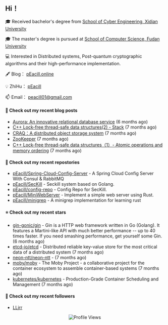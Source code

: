 ## Hi！   

🎓 Received bachelor's degree from [School of Cyber Engineering, Xidian University](https://ce.xidian.edu.cn/)

🎓 The master's degree is pursued at [School of Computer Science, Fudan University](https://cs.fudan.edu.cn/)

💻 Interested in Distributed systems, Post-quantum cryptographic algorithms and their high-performance implementation.

🖋 Blog： [pEacill.online](https://peacill.online/)

💡 ZhiHu： [pEacill](https://www.zhihu.com/people/mimanchi-61-67)

📫 Email： [peacill01@gmail.com](mailto:peacill01@gmail.com)

#### 📜 Check out my recent blog posts

- [Aurora: An innovative relational database service](https://peacill.online/post/24497.html) (6 months ago)
- [C&#43;&#43; Lock-free thread-safe data structures(2) - Stack](https://peacill.online/post/54335.html) (7 months ago)
- [CRAQ：A distributed object storage system](https://peacill.online/post/7899.html) (7 months ago)
- [ZooKeeper](https://peacill.online/post/7340.html) (7 months ago)
- [C&#43;&#43; Lock-free thread-safe data structures（1）- Atomic operations and memory ordering](https://peacill.online/post/303.html) (7 months ago)

#### 🌱 Check out my recent repostories

- [pEacill/Spring-Cloud-Config-Server](https://github.com/pEacill/Spring-Cloud-Config-Server) - A Spring Cloud Config Server With Consul &amp; RabbitMQ
- [pEacill/SecKill](https://github.com/pEacill/SecKill) - Seckill system based on Golang.
- [pEacill/config-repo](https://github.com/pEacill/config-repo) - Config Repo for SecKill.
- [pEacill/MiniWebServer](https://github.com/pEacill/MiniWebServer) - Implement a simple web server using Rust.
- [pEacill/minigrep](https://github.com/pEacill/minigrep) - A minigrep implementation for learning rust

#### ⭐ Check out my recent stars

- [gin-gonic/gin](https://github.com/gin-gonic/gin) - Gin is a HTTP web framework written in Go (Golang). It features a Martini-like API with much better performance -- up to 40 times faster. If you need smashing performance, get yourself some Gin. (6 months ago)
- [etcd-io/etcd](https://github.com/etcd-io/etcd) - Distributed reliable key-value store for the most critical data of a distributed system (7 months ago)
- [neon-ntt/neon-ntt](https://github.com/neon-ntt/neon-ntt) -  (7 months ago)
- [moby/moby](https://github.com/moby/moby) - The Moby Project - a collaborative project for the container ecosystem to assemble container-based systems (7 months ago)
- [kubernetes/kubernetes](https://github.com/kubernetes/kubernetes) - Production-Grade Container Scheduling and Management (7 months ago)

#### 👯 Check out my recent followers

- [LLjrr](https://github.com/LLjrr)



<p align="center">
  <img src="https://komarev.com/ghpvc/?username=pEacill&color=blue" alt="Profile Views" />
</p>

